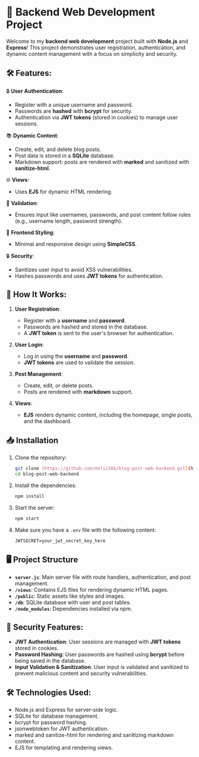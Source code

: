 # 🚀 Backend Web Development Project

Welcome to my **backend web development** project built with **Node.js** and **Express**! This project demonstrates user registration, authentication, and dynamic content management with a focus on simplicity and security.

## 🛠️ Features:

🔒 **User Authentication**:
   - Register with a unique username and password.
   - Passwords are **hashed** with **bcrypt** for security.
   - Authentication via **JWT tokens** (stored in cookies) to manage user sessions.

📚 **Dynamic Content**:
   - Create, edit, and delete blog posts.
   - Post data is stored in a **SQLite** database.
   - Markdown support: posts are rendered with **marked** and sanitized with **sanitize-html**.

🌐 **Views**:
   - Uses **EJS** for dynamic HTML rendering.

📝 **Validation**:
   - Ensures input like usernames, passwords, and post content follow rules (e.g., username length, password strength).

💅 **Frontend Styling**:
   - Minimal and responsive design using **SimpleCSS**.

🔒 **Security**:
   - Sanitizes user input to avoid XSS vulnerabilities.
   - Hashes passwords and uses **JWT tokens** for authentication.

## 🚀 How It Works:

1.  **User Registration**:
    -   Register with a **username** and **password**.
    -   Passwords are hashed and stored in the database.
    -   A **JWT token** is sent to the user's browser for authentication.

2.  **User Login**:
    -   Log in using the **username** and **password**.
    -   **JWT tokens** are used to validate the session.

3.  **Post Management**:
    -   Create, edit, or delete posts.
    -   Posts are rendered with **markdown** support.

4.  **Views**:
    -   **EJS** renders dynamic content, including the homepage, single posts, and the dashboard.

## 📥 Installation

1.  Clone the repository:

    ```bash
    git clone [https://github.com/molii566/blog-post-web-backend.git](https://github.com/molii566/blog-post-web-backend.git)
    cd blog-post-web-backend
    ```

2.  Install the dependencies:

    ```bash
    npm install
    ```

3.  Start the server:

    ```bash
    npm start
    ```

4.  Make sure you have a `.env` file with the following content:

    ```
    JWTSECRET=your_jwt_secret_key_here
    ```

## 🖥️ Project Structure

-   **`server.js`**: Main server file with route handlers, authentication, and post management.
-   **`/views`**: Contains EJS files for rendering dynamic HTML pages.
-   **`/public`**: Static assets like styles and images.
-   **`/db`**: SQLite database with user and post tables.
-   **`/node_modules`**: Dependencies installed via npm.

## 🚨 Security Features:

-   **JWT Authentication**: User sessions are managed with **JWT tokens** stored in cookies.
-   **Password Hashing**: User passwords are hashed using **bcrypt** before being saved in the database.
-   **Input Validation & Sanitization**: User input is validated and sanitized to prevent malicious content and security vulnerabilities.

## 🛠️ Technologies Used:

-   Node.js and Express for server-side logic.
-   SQLite for database management.
-   bcrypt for password hashing.
-   jsonwebtoken for JWT authentication.
-   marked and sanitize-html for rendering and sanitizing markdown content.
-   EJS for templating and rendering views.
